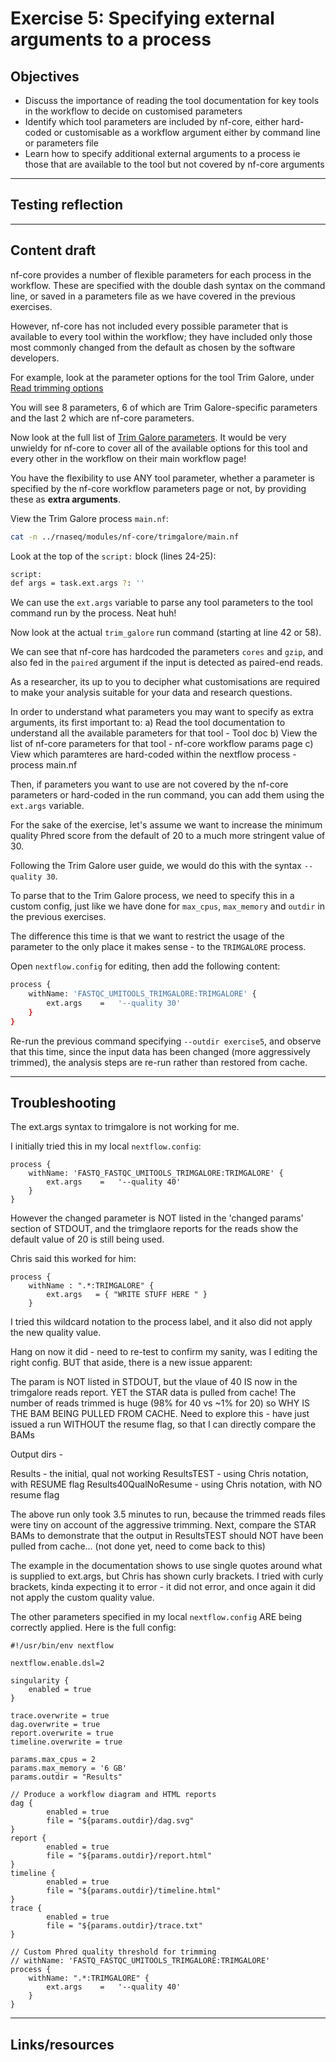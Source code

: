 # Exercise 5: Specifying external arguments to a process

## Objectives 
- Discuss the importance of reading the tool documentation for key tools in the workflow to decide on customised parameters
- Identify which tool parameters are included by nf-core, either hard-coded or customisable as a workflow argument either by command line or parameters file
- Learn how to specify additional external arguments to a process ie those that are available to the tool but not covered by nf-core arguments

---------------------
## Testing reflection

---------------------
## Content draft 

nf-core provides a number of flexible parameters for each process in the workflow. These are specified with the double dash syntax on the command line, or saved in a parameters file as we have covered in the previous exercises.

However, nf-core has not included every possible parameter that is available to every tool within the workflow; they have included only those most commonly changed from the default as chosen by the software developers. 

For example, look at the parameter options for the tool Trim Galore, under [Read trimming options](https://nf-co.re/rnaseq/3.10.1/parameters)

You will see 8 parameters, 6 of which are Trim Galore-specific parameters and the last 2 which are nf-core parameters. 

Now look at the full list of [Trim Galore parameters](https://github.com/FelixKrueger/TrimGalore/blob/master/Docs/Trim_Galore_User_Guide.md#general-options). It would be very unwieldy for nf-core to cover all of the available options for this tool and every other in the workflow on their main workflow page!

You have the flexibility to use ANY tool parameter, whether a parameter is specified by the nf-core workflow parameters page or not, by providing these as **extra arguments**.
 
View the Trim Galore process `main.nf`: 
```bash
cat -n ../rnaseq/modules/nf-core/trimgalore/main.nf
```

Look at the top of the `script:` block (lines 24-25):
```bash
script:
def args = task.ext.args ?: ''
```

We can use the `ext.args` variable to parse any tool parameters to the tool command run by the process. Neat huh! 

Now look at the actual `trim_galore` run command (starting at line 42 or 58). 

We can see that nf-core has hardcoded the parameters `cores` and `gzip`, and also fed in the `paired` argument if the input is detected as paired-end reads. 

As a researcher, its up to you to decipher what customisations are required to make your analysis suitable for your data and research questions. 

In order to understand what parameters you may want to specify as extra arguments, its first important to: 
a) Read the tool documentation to understand all the available parameters for that tool
	- Tool doc
b) View the list of nf-core parameters for that tool
	- nf-core workflow params page
c) View which paramteres are hard-coded within the nextflow process 
	- process main.nf
	
Then, if parameters you want to use are not covered by the nf-core parameters or hard-coded in the run command, you can add them using the `ext.args` variable. 

For the sake of the exercise, let's assume we want to increase the minimum quality Phred score from the default of 20 to a much more stringent value of 30. 

Following the Trim Galore user guide, we would do this with the syntax `--quality 30`. 

To parse that to the Trim Galore process, we need to specify this in a custom config, just like we have done for `max_cpus`, `max_memory` and `outdir` in the previous exercises. 

The difference this time is that we want to restrict the usage of the parameter to the only place it makes sense - to the `TRIMGALORE` process. 


Open `nextflow.config` for editing, then add the following content:

```bash
process {
    withName: 'FASTQC_UMITOOLS_TRIMGALORE:TRIMGALORE' {
        ext.args    =   '--quality 30'
    }
}
``` 

Re-run the previous command specifying `--outdir exercise5`, and observe that this time, since the input data has been changed (more aggressively trimmed), the analysis steps are re-run rather than restored from cache. 

---------------------
## Troubleshooting

The ext.args syntax to trimgalore is not working for me. 

I initially tried this in my local `nextflow.config`:

```
process {
    withName: 'FASTQ_FASTQC_UMITOOLS_TRIMGALORE:TRIMGALORE' {    
        ext.args    =   '--quality 40'
    }
}
```

However the changed parameter is NOT listed in the 'changed params' section of STDOUT, and the trimglaore reports for the reads show the default value of 20 is still being used. 

Chris said this worked for him:

```
process {
    withName : ".*:TRIMGALORE" {
        ext.args   = { "WRITE STUFF HERE " }
    }

```

I tried this wildcard notation to the process label, and it also did not apply the new quality value. 

Hang on now it did - need to re-test to confirm my sanity, was I editing the right config. BUT that aside, there is a new issue apparent:

The param is NOT listed in STDOUT, but the vlaue of 40 IS now in the trimgalore reads report. YET the STAR data is pulled from cache! The number of reads trimmed is huge (98% for 40 vs ~1% for 20) so WHY IS THE BAM BEING PULLED FROM CACHE. Need to explore this - have just issued a run WITHOUT the resume flag, so that I can directly compare the BAMs

Output dirs - 

Results - the initial, qual not working
ResultsTEST - using Chris notation, with RESUME flag
Results40QualNoResume - using Chris notation, with NO resume flag

The above run only took 3.5 minutes to run, because the trimmed reads files were tiny on account of the aggressive trimming. Next, compare the STAR BAMs to demonstrate that the output in ResultsTEST should NOT have been pulled from cache... (not done yet, need to come back to this)


The example in the documentation shows to use single quotes around what is supplied to ext.args, but Chris has shown curly brackets. I tried with curly brackets, kinda expecting it to error - it did not error, and once again it did not apply the custom quality value. 

The other parameters specified in my local `nextflow.config` ARE being correctly applied. Here is the full config:

```
#!/usr/bin/env nextflow

nextflow.enable.dsl=2

singularity {
    enabled = true
}

trace.overwrite = true
dag.overwrite = true
report.overwrite = true
timeline.overwrite = true

params.max_cpus = 2
params.max_memory = '6 GB'
params.outdir = "Results"

// Produce a workflow diagram and HTML reports  
dag {
        enabled = true
        file = "${params.outdir}/dag.svg"
}
report {
        enabled = true
        file = "${params.outdir}/report.html"
}
timeline {
        enabled = true
        file = "${params.outdir}/timeline.html"
}
trace {
        enabled = true
        file = "${params.outdir}/trace.txt"
}

// Custom Phred quality threshold for trimming    
// withName: 'FASTQ_FASTQC_UMITOOLS_TRIMGALORE:TRIMGALORE' 
process {
    withName: ".*:TRIMGALORE" {    
        ext.args    =   '--quality 40'
    }
}

```




---------------------
## Links/resources 








